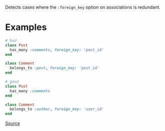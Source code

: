 
Detects cases where the `:foreign_key` option on associations
is redundant.

# Examples

```ruby
# bad
class Post
  has_many :comments, foreign_key: 'post_id'
end

class Comment
  belongs_to :post, foreign_key: 'post_id'
end

# good
class Post
  has_many :comments
end

class Comment
  belongs_to :author, foreign_key: 'user_id'
end
```

[Source](http://www.rubydoc.info/gems/rubocop/RuboCop/Cop/Rails/RedundantForeignKey)